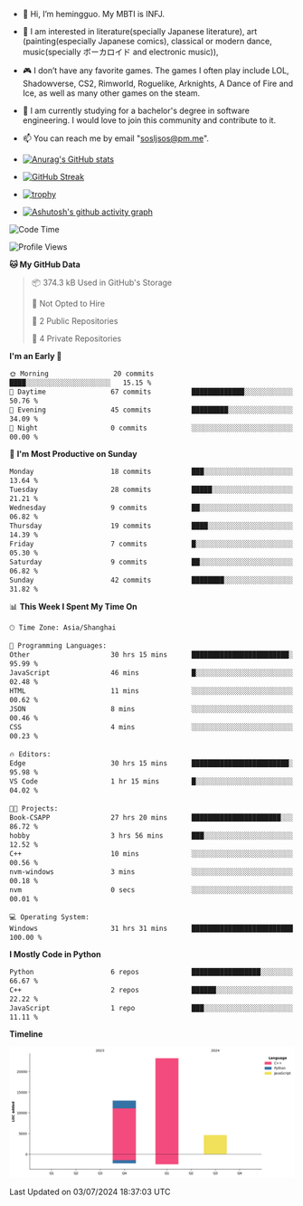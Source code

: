 - 👋 Hi, I’m hemingguo. My MBTI is INFJ.
- 🎨 I am interested in literature(specially Japanese literature), art (painting(especially Japanese comics), classical or modern dance, music(specially ボーカロイド and electronic music)),
- 🎮 I don’t have any favorite games. The games I often play include LOL, Shadowverse, CS2, Rimworld, Roguelike, Arknights, A Dance of Fire and Ice, as well as many other games on the steam.
- 🌱 I am currently studying for a bachelor's degree in software engineering. I would love to join this community and contribute to it.

- 📫 You can reach me by email "sosljsos@pm.me".


- [![Anurag's GitHub stats](https://github-readme-stats.vercel.app/api?username=hemingguo&show_icons=true&count_private=true&theme=aura&hide_border=true&icon_color=FF4500&text_color=76EE00)](https://github.com/anuraghazra/github-readme-stats)
  
- [![GitHub Streak](https://github-readme-streak-stats.herokuapp.com/?user=hemingguo&hide_border=true&theme=tokyonight)](https://git.io/streak-stats)
  
- [![trophy](https://github-profile-trophy.vercel.app/?username=hemingguo&theme=dracula)](https://github.com/ryo-ma/github-profile-trophy)
- [![Ashutosh's github activity graph](https://github-readme-activity-graph.vercel.app/graph?username=hemingguo&theme=tokyo-night&hide_border=true)](https://github.com/ashutosh00710/github-readme-activity-graph)
<!--START_SECTION:waka-->
![Code Time](http://img.shields.io/badge/Code%20Time-1%2C009%20hrs%2056%20mins-blue)

![Profile Views](http://img.shields.io/badge/Profile%20Views-0-blue)

**🐱 My GitHub Data** 

> 📦 374.3 kB Used in GitHub's Storage 
 > 
> 🚫 Not Opted to Hire
 > 
> 📜 2 Public Repositories 
 > 
> 🔑 4 Private Repositories 
 > 
**I'm an Early 🐤** 

```text
🌞 Morning                20 commits          ████░░░░░░░░░░░░░░░░░░░░░   15.15 % 
🌆 Daytime                67 commits          █████████████░░░░░░░░░░░░   50.76 % 
🌃 Evening                45 commits          █████████░░░░░░░░░░░░░░░░   34.09 % 
🌙 Night                  0 commits           ░░░░░░░░░░░░░░░░░░░░░░░░░   00.00 % 
```
📅 **I'm Most Productive on Sunday** 

```text
Monday                   18 commits          ███░░░░░░░░░░░░░░░░░░░░░░   13.64 % 
Tuesday                  28 commits          █████░░░░░░░░░░░░░░░░░░░░   21.21 % 
Wednesday                9 commits           ██░░░░░░░░░░░░░░░░░░░░░░░   06.82 % 
Thursday                 19 commits          ████░░░░░░░░░░░░░░░░░░░░░   14.39 % 
Friday                   7 commits           █░░░░░░░░░░░░░░░░░░░░░░░░   05.30 % 
Saturday                 9 commits           ██░░░░░░░░░░░░░░░░░░░░░░░   06.82 % 
Sunday                   42 commits          ████████░░░░░░░░░░░░░░░░░   31.82 % 
```


📊 **This Week I Spent My Time On** 

```text
🕑︎ Time Zone: Asia/Shanghai

💬 Programming Languages: 
Other                    30 hrs 15 mins      ████████████████████████░   95.99 % 
JavaScript               46 mins             █░░░░░░░░░░░░░░░░░░░░░░░░   02.48 % 
HTML                     11 mins             ░░░░░░░░░░░░░░░░░░░░░░░░░   00.62 % 
JSON                     8 mins              ░░░░░░░░░░░░░░░░░░░░░░░░░   00.46 % 
CSS                      4 mins              ░░░░░░░░░░░░░░░░░░░░░░░░░   00.23 % 

🔥 Editors: 
Edge                     30 hrs 15 mins      ████████████████████████░   95.98 % 
VS Code                  1 hr 15 mins        █░░░░░░░░░░░░░░░░░░░░░░░░   04.02 % 

🐱‍💻 Projects: 
Book-CSAPP               27 hrs 20 mins      ██████████████████████░░░   86.72 % 
hobby                    3 hrs 56 mins       ███░░░░░░░░░░░░░░░░░░░░░░   12.52 % 
C++                      10 mins             ░░░░░░░░░░░░░░░░░░░░░░░░░   00.56 % 
nvm-windows              3 mins              ░░░░░░░░░░░░░░░░░░░░░░░░░   00.18 % 
nvm                      0 secs              ░░░░░░░░░░░░░░░░░░░░░░░░░   00.01 % 

💻 Operating System: 
Windows                  31 hrs 31 mins      █████████████████████████   100.00 % 
```

**I Mostly Code in Python** 

```text
Python                   6 repos             █████████████████░░░░░░░░   66.67 % 
C++                      2 repos             ██████░░░░░░░░░░░░░░░░░░░   22.22 % 
JavaScript               1 repo              ███░░░░░░░░░░░░░░░░░░░░░░   11.11 % 
```



**Timeline**

![Lines of Code chart](https://raw.githubusercontent.com/hemingguo/hemingguo/main/assets/bar_graph.png)


 Last Updated on 03/07/2024 18:37:03 UTC
<!--END_SECTION:waka-->
<!---
hemingguo/hemingguo is a ✨ special ✨ repository because its `README.md` (this file) appears on your GitHub profile.
You can click the Preview link to take a look at your changes.
--->
